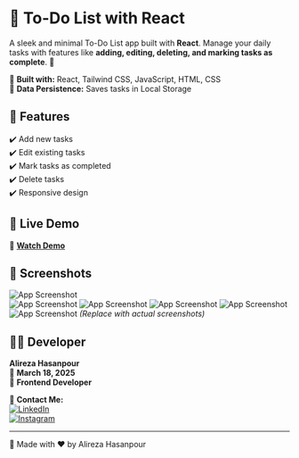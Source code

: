 # 📝 To-Do List with React  

A sleek and minimal To-Do List app built with **React**. Manage your daily tasks with features like **adding, editing, deleting, and marking tasks as complete**. 🚀  

🔹 **Built with:** React, Tailwind CSS, JavaScript, HTML, CSS  
🔹 **Data Persistence:** Saves tasks in Local Storage  

## 🚀 Features  
✔️ Add new tasks  
✔️ Edit existing tasks  
✔️ Mark tasks as completed  
✔️ Delete tasks  
✔️ Responsive design  

## 🎥 Live Demo  
🔗 **[Watch Demo](https://to-do-list-react-tan-seven.vercel.app/ "Live Demo")**  

## 📸 Screenshots  
![App Screenshot](https://github.com/user-attachments/assets/a917dbda-da45-4077-ba11-3829b2cf0180)  
![App Screenshot](https://github.com/user-attachments/assets/ab9a31ff-e02b-4651-b5d2-fbb7bbfa5b78) 
![App Screenshot](https://github.com/user-attachments/assets/74dd0d54-6af3-4f47-b068-2320f4a89170) 
![App Screenshot](https://github.com/user-attachments/assets/ac288ec1-cf34-4ea5-93ef-37011b8cc13e) 
![App Screenshot](https://github.com/user-attachments/assets/4204de10-36e1-4d1e-a50e-abeddf26810d) 
![App Screenshot](https://github.com/user-attachments/assets/35eb3d97-ee2b-4d43-b3d2-51ad9e30f819) 
*(Replace with actual screenshots)*  

## 👨‍💻 Developer  
**Alireza Hasanpour**  
📅 **March 18, 2025**  
💼 **Frontend Developer**  

📲 **Contact Me:**  
[![LinkedIn](https://img.shields.io/badge/LinkedIn-0077B5?style=for-the-badge&logo=linkedin&logoColor=white)](https://www.linkedin.com/in/alireza-hasanpour-9ab4a732b)  
[![Instagram](https://img.shields.io/badge/Instagram-E4405F?style=for-the-badge&logo=instagram&logoColor=white)](https://www.instagram.com/alireza_hasanpour_frontend)  

---
🚀 Made with ❤️ by Alireza Hasanpour  
